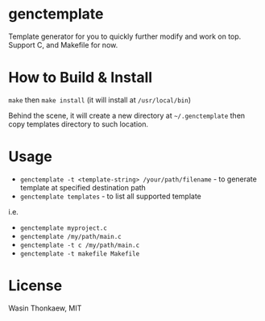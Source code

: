 # genctemplate

Template generator for you to quickly further modify and work on top.
Support C, and Makefile for now.

# How to Build & Install

`make` then `make install` (it will install at `/usr/local/bin`)

Behind the scene, it will create a new directory at `~/.genctemplate` then copy templates directory to such location.

# Usage

* `genctemplate -t <template-string> /your/path/filename` - to generate template at specified destination path
* `genctemplate templates` - to list all supported template

i.e. 

* `genctemplate myproject.c`
* `genctemplate /my/path/main.c`
* `genctemplate -t c /my/path/main.c`
* `genctemplate -t makefile Makefile`

# License

Wasin Thonkaew, MIT
